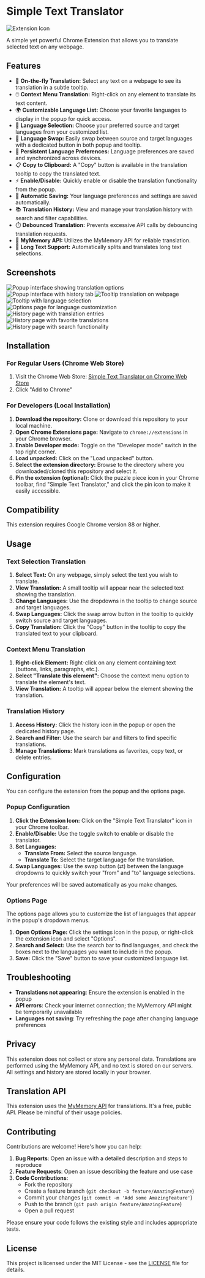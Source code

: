 # Simple Text Translator

![Extension Icon](images/icon128.png)

A simple yet powerful Chrome Extension that allows you to translate selected text on any webpage.

## Features

*   🚀 **On-the-fly Translation:** Select any text on a webpage to see its translation in a subtle tooltip.
*   🖱️ **Context Menu Translation:** Right-click on any element to translate its text content.
*   🌍 **Customizable Language List:** Choose your favorite languages to display in the popup for quick access.
*   📝 **Language Selection:** Choose your preferred source and target languages from your customized list.
*   🔁 **Language Swap:** Easily swap between source and target languages with a dedicated button in both popup and tooltip.
*   💾 **Persistent Language Preferences:** Language preferences are saved and synchronized across devices.
*   📋 **Copy to Clipboard:** A "Copy" button is available in the translation tooltip to copy the translated text.
*   ⚡ **Enable/Disable:** Quickly enable or disable the translation functionality from the popup.
*   🔄 **Automatic Saving:** Your language preferences and settings are saved automatically.
*   📚 **Translation History:** View and manage your translation history with search and filter capabilities.
*   ⏱️ **Debounced Translation:** Prevents excessive API calls by debouncing translation requests.
*   🔗 **MyMemory API:** Utilizes the MyMemory API for reliable translation.
*   📖 **Long Text Support:** Automatically splits and translates long text selections.

## Screenshots

<img src="https://res.cloudinary.com/dd1qlozhf/image/upload/v1758702471/stt-popup-1_iehchv.png" alt="Popup interface showing translation options">
<img src="https://res.cloudinary.com/dd1qlozhf/image/upload/v1758702470/stt-popup-2_tv8nap.png" alt="Popup interface with history tab">
<img src="https://res.cloudinary.com/dd1qlozhf/image/upload/v1758702471/stt-translate-1_me3puv.png" alt="Tooltip translation on webpage">
<img src="https://res.cloudinary.com/dd1qlozhf/image/upload/v1758702471/stt-translate-2_sb07u4.png" alt="Tooltip with language selection">
<img src="https://res.cloudinary.com/dd1qlozhf/image/upload/v1758702470/stt-options-page_nslgj8.png" alt="Options page for language customization">
<img src="https://res.cloudinary.com/dd1qlozhf/image/upload/v1758702470/stt-history-details-1_y0fiws.png" alt="History page with translation entries">
<img src="https://res.cloudinary.com/dd1qlozhf/image/upload/v1758702470/stt-history-details-2_ocimkq.png" alt="History page with favorite translations">
<img src="https://res.cloudinary.com/dd1qlozhf/image/upload/v1758702470/stt-history-page_rxlolu.png" alt="History page with search functionality">

## Installation

### For Regular Users (Chrome Web Store)
1. Visit the Chrome Web Store: [Simple Text Translator on Chrome Web Store](https://chromewebstore.google.com/detail/simple-text-translator/dgocomnpphononklboeemaikiedhdohp?hl=en)
2. Click "Add to Chrome"

### For Developers (Local Installation)
1.  **Download the repository:** Clone or download this repository to your local machine.
2.  **Open Chrome Extensions page:** Navigate to `chrome://extensions` in your Chrome browser.
3.  **Enable Developer mode:** Toggle on the "Developer mode" switch in the top right corner.
4.  **Load unpacked:** Click on the "Load unpacked" button.
5.  **Select the extension directory:** Browse to the directory where you downloaded/cloned this repository and select it.
6.  **Pin the extension (optional):** Click the puzzle piece icon in your Chrome toolbar, find "Simple Text Translator," and click the pin icon to make it easily accessible.

## Compatibility
This extension requires Google Chrome version 88 or higher.

## Usage

### Text Selection Translation

1.  **Select Text:** On any webpage, simply select the text you wish to translate.
2.  **View Translation:** A small tooltip will appear near the selected text showing the translation.
3.  **Change Languages:** Use the dropdowns in the tooltip to change source and target languages.
4.  **Swap Languages:** Click the swap arrow button in the tooltip to quickly switch source and target languages.
5.  **Copy Translation:** Click the "Copy" button in the tooltip to copy the translated text to your clipboard.

### Context Menu Translation

1.  **Right-click Element:** Right-click on any element containing text (buttons, links, paragraphs, etc.).
2.  **Select "Translate this element":** Choose the context menu option to translate the element's text.
3.  **View Translation:** A tooltip will appear below the element showing the translation.

### Translation History

1.  **Access History:** Click the history icon in the popup or open the dedicated history page.
2.  **Search and Filter:** Use the search bar and filters to find specific translations.
3.  **Manage Translations:** Mark translations as favorites, copy text, or delete entries.

## Configuration

You can configure the extension from the popup and the options page.

### Popup Configuration

1.  **Click the Extension Icon:** Click on the "Simple Text Translator" icon in your Chrome toolbar.
2.  **Enable/Disable:** Use the toggle switch to enable or disable the translator.
3.  **Set Languages:**
    *   **Translate From:** Select the source language.
    *   **Translate To:** Select the target language for the translation.
4.  **Swap Languages:** Use the swap button (&#8644;) between the language dropdowns to quickly switch your "from" and "to" language selections.

Your preferences will be saved automatically as you make changes.

### Options Page

The options page allows you to customize the list of languages that appear in the popup's dropdown menus.

1.  **Open Options Page:** Click the settings icon in the popup, or right-click the extension icon and select "Options".
2.  **Search and Select:** Use the search bar to find languages, and check the boxes next to the languages you want to include in the popup.
3.  **Save:** Click the "Save" button to save your customized language list.

## Troubleshooting

* **Translations not appearing**: Ensure the extension is enabled in the popup
* **API errors**: Check your internet connection; the MyMemory API might be temporarily unavailable
* **Languages not saving**: Try refreshing the page after changing language preferences

## Privacy
This extension does not collect or store any personal data. Translations are performed using the MyMemory API, and no text is stored on our servers. All settings and history are stored locally in your browser.

## Translation API

This extension uses the [MyMemory API](https://mymemory.translated.net/) for translations. It's a free, public API. Please be mindful of their usage policies.

## Contributing

Contributions are welcome! Here's how you can help:

1. **Bug Reports**: Open an issue with a detailed description and steps to reproduce
2. **Feature Requests**: Open an issue describing the feature and use case
3. **Code Contributions**:
   * Fork the repository
   * Create a feature branch (`git checkout -b feature/AmazingFeature`)
   * Commit your changes (`git commit -m 'Add some AmazingFeature'`)
   * Push to the branch (`git push origin feature/AmazingFeature`)
   * Open a pull request

Please ensure your code follows the existing style and includes appropriate tests.

## License

This project is licensed under the MIT License - see the [LICENSE](LICENSE) file for details.
